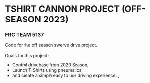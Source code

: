 # TSHIRT CANNON PROJECT (OFF-SEASON 2023)
### FRC TEAM 5137

Code for the off season swerve drive project. <br> <br> 
Goals for this project:<br>
- Control drivebase from 2020 Season, <br>
- Launch T-Shirts using pneumatics, <br>
- and create a simple easy to use driving experience. ,<br>

